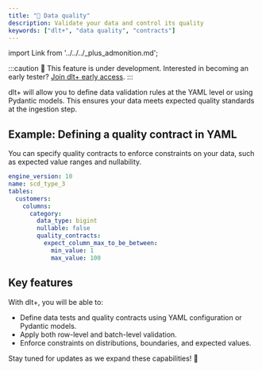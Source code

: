 ```yaml
---
title: "🧪 Data quality"
description: Validate your data and control its quality
keywords: ["dlt+", "data quality", "contracts"]
---
```


import Link from '../../../_plus_admonition.md';

<Link/>

:::caution
🚧 This feature is under development. Interested in becoming an early tester? [Join dlt+ early access](https://info.dlthub.com/waiting-list).
:::

dlt+ will allow you to define data validation rules at the YAML level or using Pydantic models. This ensures your data meets expected quality standards at the ingestion step.

## Example: Defining a quality contract in YAML

You can specify quality contracts to enforce constraints on your data, such as expected value ranges and nullability.

```yaml
engine_version: 10
name: scd_type_3
tables:
  customers:
    columns:
      category:
        data_type: bigint
        nullable: false
        quality_contracts:
          expect_column_max_to_be_between:
            min_value: 1
            max_value: 100
```

## Key features
With dlt+, you will be able to:

* Define data tests and quality contracts using YAML configuration or Pydantic models.
* Apply both row-level and batch-level validation.
* Enforce constraints on distributions, boundaries, and expected values.

Stay tuned for updates as we expand these capabilities! 🚀

